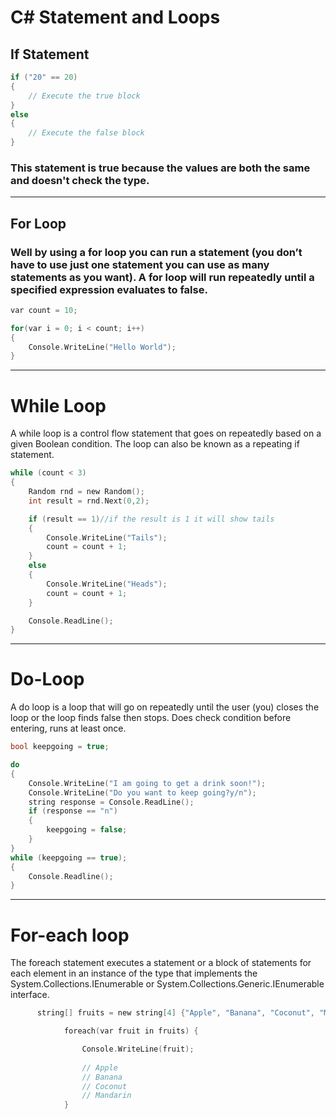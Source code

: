# C# Statement and Loops

## If Statement
```c
if ("20" == 20)
{
    // Execute the true block
} 
else
{
    // Execute the false block
}
```
### This statement is true because the values are both the same and doesn't check the type.
---
## For Loop
### Well by using a for loop you can run a statement (you don’t have to use just one statement you can use as many statements as you want). A for loop will run repeatedly until a specified expression evaluates to false.
```c 
var count = 10;

for(var i = 0; i < count; i++)
{
    Console.WriteLine("Hello World");
}
```
---
# While Loop
A while loop is a control flow statement that goes on repeatedly based on a given Boolean condition. The loop can also be known as a repeating if statement.
```C
while (count < 3)
{
    Random rnd = new Random();
    int result = rnd.Next(0,2);

    if (result == 1)//if the result is 1 it will show tails
    {
        Console.WriteLine("Tails");
        count = count + 1;
    }
    else
    {
        Console.WriteLine("Heads");
        count = count + 1;
    }

    Console.ReadLine();
}
```
---
# Do-Loop 
A do loop is a loop that will go on repeatedly until the user (you) closes the loop or the loop finds false then stops. Does check condition before entering, runs at least once.
```c
bool keepgoing = true;

do
{
    Console.WriteLine("I am going to get a drink soon!");
    Console.WriteLine("Do you want to keep going?y/n");
    string response = Console.ReadLine();
    if (response == "n")
    {
        keepgoing = false;
    }
}
while (keepgoing == true);
{
    Console.Readline();
}
```
---
# For-each loop
The foreach statement executes a statement or a block of statements for each element in an instance of the type that implements the System.Collections.IEnumerable or System.Collections.Generic.IEnumerable<T> interface.
```c
      string[] fruits = new string[4] {"Apple", "Banana", "Coconut", "Mandarin"};

            foreach(var fruit in fruits) {

                Console.WriteLine(fruit); 
                
                // Apple
                // Banana
                // Coconut
                // Mandarin
            }
```
